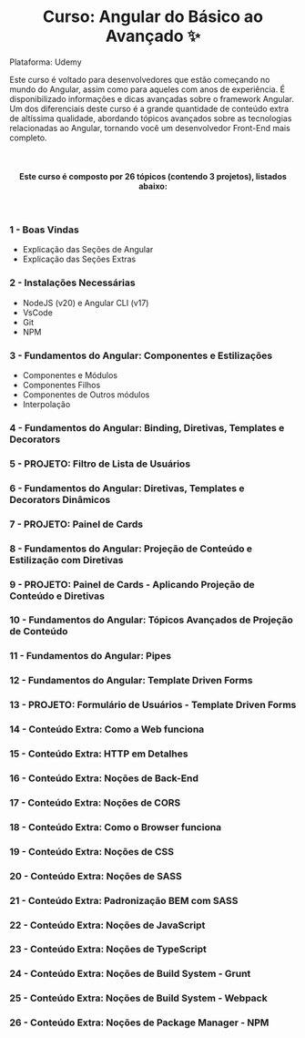 
<h1 align=center> Curso: Angular do Básico ao Avançado ✨ </h1>


Plataforma: Udemy

Este curso é voltado para desenvolvedores que estão começando no mundo do Angular, assim como para aqueles com anos de experiência. É disponibilizado informações e dicas avançadas sobre o framework Angular. Um dos diferenciais deste curso é a grande quantidade de conteúdo extra de altíssima qualidade, abordando tópicos avançados sobre as tecnologias relacionadas ao Angular, tornando você um desenvolvedor Front-End mais completo.

<br>
<h4 align=center> Este curso é composto por 26 tópicos (contendo 3 projetos), listados abaixo: </h4>

<br>
<h3> 1 - Boas Vindas </h3>

  - Explicação das Seções de Angular
  - Explicação das Seções Extras
  
<h3> 2 - Instalações Necessárias </h3>

  - NodeJS (v20) e Angular CLI (v17)
  - VsCode
  - Git
  - NPM

<h3> 3 - Fundamentos do Angular: Componentes e Estilizações </h3>

  - Componentes e Módulos
  - Componentes Filhos
  - Componentes de Outros módulos
  - Interpolação

<h3> 4 - Fundamentos do Angular: Binding, Diretivas, Templates e Decorators </h3>

<h3> 5 - PROJETO: Filtro de Lista de Usuários </h3>

<h3> 6 - Fundamentos do Angular: Diretivas, Templates e Decorators Dinâmicos </h3>

<h3> 7 - PROJETO: Painel de Cards </h3>

<h3> 8 - Fundamentos do Angular: Projeção de Conteúdo e Estilização com Diretivas </h3>

<h3> 9 - PROJETO: Painel de Cards - Aplicando Projeção de Conteúdo e Diretivas  </h3>

<h3> 10 - Fundamentos do Angular: Tópicos Avançados de Projeção de Conteúdo </h3>

<h3> 11 - Fundamentos do Angular: Pipes </h3>

<h3> 12 - Fundamentos do Angular: Template Driven Forms </h3>

<h3> 13 - PROJETO: Formulário de Usuários - Template Driven Forms </h3>

<h3> 14 - Conteúdo Extra: Como a Web funciona </h3>

<h3> 15 - Conteúdo Extra: HTTP em Detalhes </h3>

<h3> 16 - Conteúdo Extra: Noções de Back-End </h3>

<h3> 17 - Conteúdo Extra: Noções de CORS </h3>

<h3> 18 - Conteúdo Extra: Como o Browser funciona </h3>

<h3> 19 - Conteúdo Extra: Noções de CSS </h3>

<h3> 20 - Conteúdo Extra: Noções de SASS </h3>

<h3> 21 - Conteúdo Extra: Padronização BEM com SASS </h3>

<h3> 22 - Conteúdo Extra: Noções de JavaScript </h3>

<h3> 23 - Conteúdo Extra: Noções de TypeScript </h3>

<h3> 24 - Conteúdo Extra: Noções de Build System - Grunt </h3>

<h3> 25 - Conteúdo Extra: Noções de Build System - Webpack  </h3>

<h3> 26 - Conteúdo Extra: Noções de Package Manager - NPM </h3>
